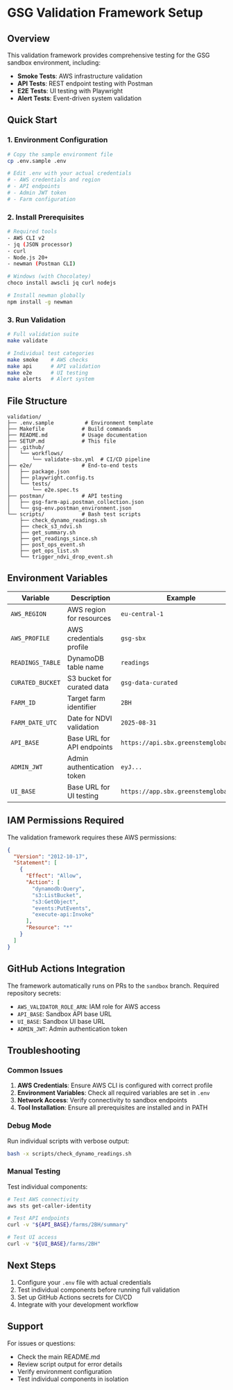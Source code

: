 # GSG Validation Framework Setup

## Overview
This validation framework provides comprehensive testing for the GSG sandbox environment, including:
- **Smoke Tests**: AWS infrastructure validation
- **API Tests**: REST endpoint testing with Postman
- **E2E Tests**: UI testing with Playwright
- **Alert Tests**: Event-driven system validation

## Quick Start

### 1. Environment Configuration
```bash
# Copy the sample environment file
cp .env.sample .env

# Edit .env with your actual credentials
# - AWS credentials and region
# - API endpoints
# - Admin JWT token
# - Farm configuration
```

### 2. Install Prerequisites
```bash
# Required tools
- AWS CLI v2
- jq (JSON processor)
- curl
- Node.js 20+
- newman (Postman CLI)

# Windows (with Chocolatey)
choco install awscli jq curl nodejs

# Install newman globally
npm install -g newman
```

### 3. Run Validation
```bash
# Full validation suite
make validate

# Individual test categories
make smoke    # AWS checks
make api      # API validation
make e2e      # UI testing
make alerts   # Alert system
```

## File Structure

```
validation/
├── .env.sample          # Environment template
├── Makefile            # Build commands
├── README.md           # Usage documentation
├── SETUP.md            # This file
├── .github/
│   └── workflows/
│       └── validate-sbx.yml  # CI/CD pipeline
├── e2e/                # End-to-end tests
│   ├── package.json
│   ├── playwright.config.ts
│   └── tests/
│       └── e2e.spec.ts
├── postman/            # API testing
│   ├── gsg-farm-api.postman_collection.json
│   └── gsg-env.postman_environment.json
└── scripts/            # Bash test scripts
    ├── check_dynamo_readings.sh
    ├── check_s3_ndvi.sh
    ├── get_summary.sh
    ├── get_readings_since.sh
    ├── post_ops_event.sh
    ├── get_ops_list.sh
    └── trigger_ndvi_drop_event.sh
```

## Environment Variables

| Variable | Description | Example |
|----------|-------------|---------|
| `AWS_REGION` | AWS region for resources | `eu-central-1` |
| `AWS_PROFILE` | AWS credentials profile | `gsg-sbx` |
| `READINGS_TABLE` | DynamoDB table name | `readings` |
| `CURATED_BUCKET` | S3 bucket for curated data | `gsg-data-curated` |
| `FARM_ID` | Target farm identifier | `2BH` |
| `FARM_DATE_UTC` | Date for NDVI validation | `2025-08-31` |
| `API_BASE` | Base URL for API endpoints | `https://api.sbx.greenstemglobal.de` |
| `ADMIN_JWT` | Admin authentication token | `eyJ...` |
| `UI_BASE` | Base URL for UI testing | `https://app.sbx.greenstemglobal.de` |

## IAM Permissions Required

The validation framework requires these AWS permissions:

```json
{
  "Version": "2012-10-17",
  "Statement": [
    {
      "Effect": "Allow",
      "Action": [
        "dynamodb:Query",
        "s3:ListBucket",
        "s3:GetObject",
        "events:PutEvents",
        "execute-api:Invoke"
      ],
      "Resource": "*"
    }
  ]
}
```

## GitHub Actions Integration

The framework automatically runs on PRs to the `sandbox` branch. Required repository secrets:

- `AWS_VALIDATOR_ROLE_ARN`: IAM role for AWS access
- `API_BASE`: Sandbox API base URL
- `UI_BASE`: Sandbox UI base URL
- `ADMIN_JWT`: Admin authentication token

## Troubleshooting

### Common Issues

1. **AWS Credentials**: Ensure AWS CLI is configured with correct profile
2. **Environment Variables**: Check all required variables are set in `.env`
3. **Network Access**: Verify connectivity to sandbox endpoints
4. **Tool Installation**: Ensure all prerequisites are installed and in PATH

### Debug Mode

Run individual scripts with verbose output:
```bash
bash -x scripts/check_dynamo_readings.sh
```

### Manual Testing

Test individual components:
```bash
# Test AWS connectivity
aws sts get-caller-identity

# Test API endpoints
curl -v "${API_BASE}/farms/2BH/summary"

# Test UI access
curl -v "${UI_BASE}/farms/2BH"
```

## Next Steps

1. Configure your `.env` file with actual credentials
2. Test individual components before running full validation
3. Set up GitHub Actions secrets for CI/CD
4. Integrate with your development workflow

## Support

For issues or questions:
- Check the main README.md
- Review script output for error details
- Verify environment configuration
- Test individual components in isolation




